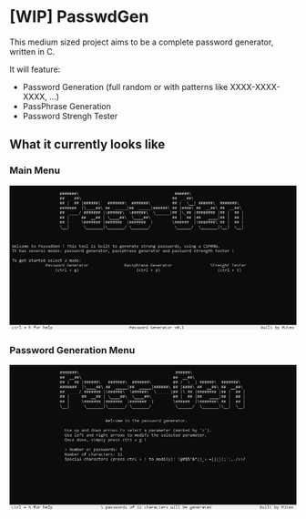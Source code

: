# [WIP] PasswdGen
This medium sized project aims to be a complete password generator, written in C.

It will feature:
- Password Generation (full random or with patterns like XXXX-XXXX-XXXX, ...)
- PassPhrase Generation
- Password Strengh Tester

## What it currently looks like
### Main Menu
![MainMenu](screenshots/PasswdGen.jpg?raw=true "PasswdGen")

### Password Generation Menu
![MainMenu](screenshots/PasswdGen_PasswdMenu.jpg?raw=true "PasswdGen_PasswdMenu")
